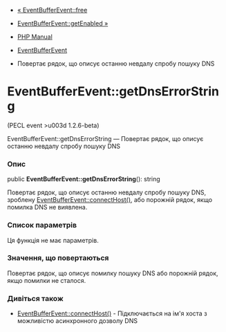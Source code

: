 - [« EventBufferEvent::free](eventbufferevent.free.md)
- [EventBufferEvent::getEnabled »](eventbufferevent.getenabled.md)

- [PHP Manual](index.md)
- [EventBufferEvent](class.eventbufferevent.md)
- Повертає рядок, що описує останню невдалу спробу пошуку
DNS

# EventBufferEvent::getDnsErrorString

(PECL event \>u003d 1.2.6-beta)

EventBufferEvent::getDnsErrorString — Повертає рядок, що описує
останню невдалу спробу пошуку DNS

### Опис

public **EventBufferEvent::getDnsErrorString**(): string

Повертає рядок, що описує останню невдалу спробу пошуку DNS,
зроблену
[EventBufferEvent::connectHost()](eventbufferevent.connecthost.md),
або порожній рядок, якщо помилка DNS не виявлена.

### Список параметрів

Ця функція не має параметрів.

### Значення, що повертаються

Повертає рядок, що описує помилку пошуку DNS або порожній рядок,
якщо помилки не сталося.

### Дивіться також

- [EventBufferEvent::connectHost()](eventbufferevent.connecthost.md) -
Підключається на ім'я хоста з можливістю асинхронного дозволу
DNS
